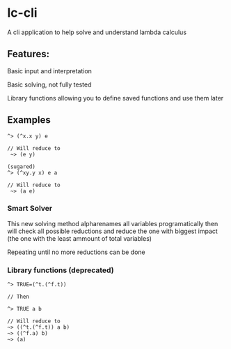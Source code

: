 # lc-cli

A cli application to help solve and understand lambda calculus

## Features:
Basic input and interpretation

Basic solving, not fully tested

Library functions allowing you to define saved functions and use them later

## Examples

```
^> (^x.x y) e

// Will reduce to
 ~> (e y)
```

```
(sugared)
^> (^xy.y x) e a

// Will reduce to
 ~> (a e)
```

### Smart Solver

This new solving method alpharenames all variables programatically then will check all possible reductions and reduce the one with biggest impact (the one with the least ammount of total variables)

Repeating until no more reductions can be done

### Library functions (deprecated)

```
^> TRUE=(^t.(^f.t))

// Then

^> TRUE a b

// Will reduce to
~> ((^t.(^f.t)) a b)
~> ((^f.a) b)
~> (a)
```

